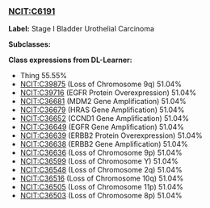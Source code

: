 
### [NCIT:C6191](http://purl.obolibrary.org/obo/NCIT_C6191)
**Label:** Stage I Bladder Urothelial Carcinoma

**Subclasses:** 

**Class expressions from DL-Learner:**

- Thing 55.55%
- [NCIT:C39875](http://purl.obolibrary.org/obo/NCIT_C39875) (Loss of Chromosome 9q) 51.04%
- [NCIT:C39716](http://purl.obolibrary.org/obo/NCIT_C39716) (EGFR Protein Overexpression) 51.04%
- [NCIT:C36681](http://purl.obolibrary.org/obo/NCIT_C36681) (MDM2 Gene Amplification) 51.04%
- [NCIT:C36679](http://purl.obolibrary.org/obo/NCIT_C36679) (HRAS Gene Amplification) 51.04%
- [NCIT:C36652](http://purl.obolibrary.org/obo/NCIT_C36652) (CCND1 Gene Amplification) 51.04%
- [NCIT:C36649](http://purl.obolibrary.org/obo/NCIT_C36649) (EGFR Gene Amplification) 51.04%
- [NCIT:C36639](http://purl.obolibrary.org/obo/NCIT_C36639) (ERBB2 Protein Overexpression) 51.04%
- [NCIT:C36638](http://purl.obolibrary.org/obo/NCIT_C36638) (ERBB2 Gene Amplification) 51.04%
- [NCIT:C36636](http://purl.obolibrary.org/obo/NCIT_C36636) (Loss of Chromosome 9p) 51.04%
- [NCIT:C36599](http://purl.obolibrary.org/obo/NCIT_C36599) (Loss of Chromosome Y) 51.04%
- [NCIT:C36548](http://purl.obolibrary.org/obo/NCIT_C36548) (Loss of Chromosome 2q) 51.04%
- [NCIT:C36516](http://purl.obolibrary.org/obo/NCIT_C36516) (Loss of Chromosome 10q) 51.04%
- [NCIT:C36505](http://purl.obolibrary.org/obo/NCIT_C36505) (Loss of Chromosome 11p) 51.04%
- [NCIT:C36503](http://purl.obolibrary.org/obo/NCIT_C36503) (Loss of Chromosome 8p) 51.04%


